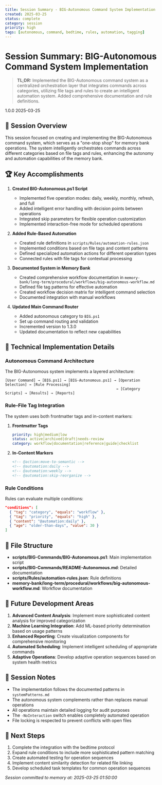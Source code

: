 ```yaml
---
title: Session Summary - BIG-Autonomous Command System Implementation
created: 2025-03-25
status: complete
category: session
priority: high
tags: [autonomous, command, bedtime, rules, automation, tagging]
---
```


# Session Summary: BIG-Autonomous Command System Implementation

> **TL;DR:** Implemented the BIG-Autonomous command system as a centralized orchestration layer that integrates commands across categories, utilizing file tags and rules to create an intelligent automation system. Added comprehensive documentation and rule definitions.

<version>1.0.0</version>
<session-date>2025-03-25</session-date>

## 📌 Session Overview

This session focused on creating and implementing the BIG-Autonomous command system, which serves as a "one-stop shop" for memory bank operations. The system intelligently orchestrates commands across different categories based on file tags and rules, enhancing the autonomy and automation capabilities of the memory bank.

## 🏆 Key Accomplishments

1. **Created BIG-Autonomous.ps1 Script**
   - Implemented five operation modes: daily, weekly, monthly, refresh, and full
   - Added intelligent error handling with decision points between operations
   - Integrated skip parameters for flexible operation customization
   - Implemented interaction-free mode for scheduled operations

2. **Added Rule-Based Automation**
   - Created rule definitions in `scripts/Rules/automation-rules.json`
   - Implemented conditions based on file tags and content patterns
   - Defined specialized automation actions for different operation types
   - Connected rules with file tags for contextual processing

3. **Documented System in Memory Bank**
   - Created comprehensive workflow documentation in `memory-bank/long-term/procedural/workflows/big-autonomous-workflow.md`
   - Defined file tag patterns for effective automation
   - Created workflow decision matrix for intelligent command selection
   - Documented integration with manual workflows

4. **Updated Main Command Router**
   - Added autonomous category to `BIG.ps1`
   - Set up command routing and validation
   - Incremented version to 1.3.0
   - Updated documentation to reflect new capabilities

## 🔧 Technical Implementation Details

### Autonomous Command Architecture

The BIG-Autonomous system implements a layered architecture:

```
[User Command] → [BIG.ps1] → [BIG-Autonomous.ps1] → [Operation Selection] → [Rule Processing]
                                                   → [Category Scripts] → [Results] → [Reports]
```

### Rule-File Tag Integration

The system uses both frontmatter tags and in-content markers:

1. **Frontmatter Tags**
   ```yaml
   priority: high|medium|low
   status: active|archived|draft|needs-review
   category: workflow|documentation|reference|guide|checklist
   ```

2. **In-Content Markers**
   ```markdown
   <!-- @action:move-to-semantic -->
   <!-- @automation:daily -->
   <!-- @automation:weekly -->
   <!-- @automation:skip-reorganize -->
   ```

### Rule Conditions
Rules can evaluate multiple conditions:
```json
"conditions": [
  { "tag": "category", "equals": "workflow" },
  { "tag": "priority", "equals": "high" },
  { "content": "@automation:daily" },
  { "age": "older-than-days", "value": 30 }
]
```

## 📂 File Structure

- **scripts/BIG-Commands/BIG-Autonomous.ps1**: Main implementation script
- **scripts/BIG-Commands/README-Autonomous.md**: Detailed documentation
- **scripts/Rules/automation-rules.json**: Rule definitions
- **memory-bank/long-term/procedural/workflows/big-autonomous-workflow.md**: Workflow documentation

## 🔮 Future Development Areas

1. **Advanced Content Analysis**: Implement more sophisticated content analysis for improved categorization
2. **Machine Learning Integration**: Add ML-based priority determination based on usage patterns
3. **Enhanced Reporting**: Create visualization components for comprehensive monitoring
4. **Automated Scheduling**: Implement intelligent scheduling of appropriate commands
5. **Adaptive Operations**: Develop adaptive operation sequences based on system health metrics

## 📝 Session Notes

- The implementation follows the documented patterns in `systemPatterns.md`
- The autonomous system complements rather than replaces manual operations
- All operations maintain detailed logging for audit purposes
- The `-NoInteraction` switch enables completely automated operation
- File locking is respected to prevent conflicts with open files

## 🔄 Next Steps

1. Complete the integration with the bedtime protocol
2. Expand rule conditions to include more sophisticated pattern matching
3. Create automated testing for operation sequences
4. Implement content similarity detection for related file linking
5. Develop scheduled task templates for common operation sequences

<!-- @action:mark-complete -->
<!-- @automation:daily -->

*Session committed to memory at: 2025-03-25 01:50:00*